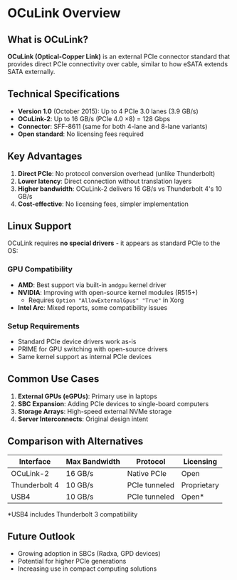 # OCuLink Overview

## What is OCuLink?

**OCuLink (Optical-Copper Link)** is an external PCIe connector standard that provides direct PCIe connectivity over cable, similar to how eSATA extends SATA externally.

## Technical Specifications

- **Version 1.0** (October 2015): Up to 4 PCIe 3.0 lanes (3.9 GB/s)
- **OCuLink-2**: Up to 16 GB/s (PCIe 4.0 ×8) = 128 Gbps
- **Connector**: SFF-8611 (same for both 4-lane and 8-lane variants)
- **Open standard**: No licensing fees required

## Key Advantages

1. **Direct PCIe**: No protocol conversion overhead (unlike Thunderbolt)
2. **Lower latency**: Direct connection without translation layers
3. **Higher bandwidth**: OCuLink-2 delivers 16 GB/s vs Thunderbolt 4's 10 GB/s
4. **Cost-effective**: No licensing fees, simpler implementation

## Linux Support

OCuLink requires **no special drivers** - it appears as standard PCIe to the OS:

### GPU Compatibility
- **AMD**: Best support via built-in `amdgpu` kernel driver
- **NVIDIA**: Improving with open-source kernel modules (R515+)
  - Requires `Option "AllowExternalGpus" "True"` in Xorg
- **Intel Arc**: Mixed reports, some compatibility issues

### Setup Requirements
- Standard PCIe device drivers work as-is
- PRIME for GPU switching with open-source drivers
- Same kernel support as internal PCIe devices

## Common Use Cases

1. **External GPUs (eGPUs)**: Primary use in laptops
2. **SBC Expansion**: Adding PCIe devices to single-board computers
3. **Storage Arrays**: High-speed external NVMe storage
4. **Server Interconnects**: Original design intent

## Comparison with Alternatives

| Interface | Max Bandwidth | Protocol | Licensing |
|-----------|--------------|----------|-----------|
| OCuLink-2 | 16 GB/s | Native PCIe | Open |
| Thunderbolt 4 | 10 GB/s | PCIe tunneled | Proprietary |
| USB4 | 10 GB/s | PCIe tunneled | Open* |

*USB4 includes Thunderbolt 3 compatibility

## Future Outlook

- Growing adoption in SBCs (Radxa, GPD devices)
- Potential for higher PCIe generations
- Increasing use in compact computing solutions